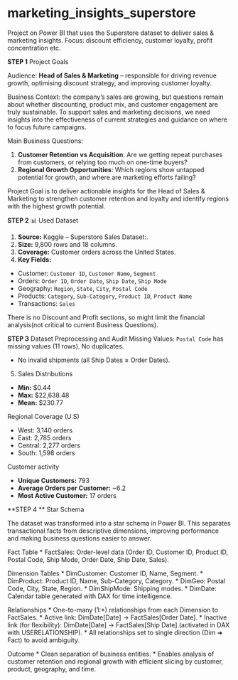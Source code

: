 # marketing_insights_superstore
Project on Power BI that uses the Superstore dataset to deliver sales &amp; marketing insights. Focus: discount efficiency, customer loyalty, profit concentration etc.

**STEP 1** Project Goals 

Audience: **Head of Sales & Marketing** – responsible for driving revenue growth, optimising discount strategy, and improving customer loyalty.

Business Context: the company’s sales are growing, but questions remain about whether discounting, product mix, and customer engagement are truly sustainable. To support sales and marketing decisions, we need insights into the effectiveness of current strategies and guidance on where to focus future campaigns.

Main Business Questions:
1. **Customer Retention vs Acquisition**: Are we getting repeat purchases from customers, or relying too much on one-time buyers?
2. **Regional Growth Opportunities**: Which regions show untapped potential for growth, and where are marketing efforts failing?

Project Goal  is to deliver actionable insights for the Head of Sales & Marketing to strengthen customer retention and loyalty and identify regions with the highest growth potential.

**STEP 2** 📊 Used Dataset

1. **Source:** Kaggle – Superstore Sales Dataset:.
2. **Size:** 9,800 rows  and 18 columns.
3. **Coverage:** Customer orders across the United States.
4. **Key Fields:**
  * Customer: `Customer ID`, `Customer Name`, `Segment`
  * Orders: `Order ID`, `Order Date`, `Ship Date`, `Ship Mode`
  * Geography: `Region`, `State`, `City`, `Postal Code`
  * Products: `Category`, `Sub-Category`, `Product ID`, `Product Name`
  * Transactions: `Sales`

There is no Discount and Profit sections, so might limit the financial analysis(not critical to current Business Questions).

**STEP 3** Dataset Preprocessing and Audit
Missing Values: `Postal Code` has missing values (11 rows). No duplicates.
* No invalid shipments (all Ship Dates ≥ Order Dates).
 5. Sales Distributions
* **Min:** $0.44
* **Max:** $22,638.48
* **Mean:** $230.77

Regional Coverage (U.S)
* West: 3,140 orders
* East: 2,785 orders
* Central: 2,277 orders
* South: 1,598 orders

Customer activity
* **Unique Customers:** 793
* **Average Orders per Customer:** \~6.2
* **Most Active Customer:** 17 orders


**STEP 4 ** Star Schema 

The dataset was transformed into a star schema in Power BI. This separates transactional facts from descriptive dimensions, improving performance and making business questions easier to answer.

Fact Table
	*	FactSales: Order-level data (Order ID, Customer ID, Product ID, Postal Code, Ship Mode, Order Date, Ship Date, Sales).

Dimension Tables
	*	DimCustomer: Customer ID, Name, Segment.
	*	DimProduct: Product ID, Name, Sub-Category, Category.
	*	DimGeo: Postal Code, City, State, Region.
	*	DimShipMode: Shipping modes.
	*	DimDate: Calendar table generated with DAX for time intelligence.

Relationships
	*	One-to-many (1:*) relationships from each Dimension to FactSales.
	*	Active link: DimDate[Date] → FactSales[Order Date].
	*	Inactive link (for flexibility): DimDate[Date] → FactSales[Ship Date] (activated in DAX with USERELATIONSHIP).
	*	All relationships set to single direction (Dim ➜ Fact) to avoid ambiguity.

Outcome
	*	Clean separation of business entities.
	*	Enables analysis of customer retention and regional growth with efficient slicing by customer, product, geography, and time.
